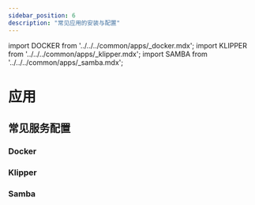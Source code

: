 ```yaml
---
sidebar_position: 6
description: "常见应用的安装与配置"
---
```


import DOCKER from '../../../common/apps/\_docker.mdx';
import KLIPPER from '../../../common/apps/\_klipper.mdx';
import SAMBA from '../../../common/apps/\_samba.mdx';

# 应用

## 常见服务配置

### Docker

<DOCKER />

### Klipper

<KLIPPER />

### Samba

<SAMBA />

